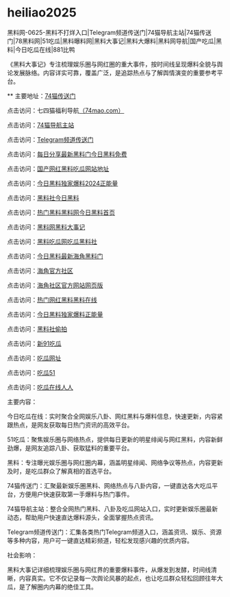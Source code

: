 # heiliao2025
黑料网-0625-黑料不打烊入口|Telegram频道传送门|74猫导航主站|74猫传送门|78黑料网|51吃瓜|黑料曝料网|黑料大事记|黑料大爆料|黑料网导航|国产吃瓜|黑料|今日吃瓜在线|881比鸭

《黑料大事记》专注梳理娱乐圈与网红圈的重大事件，按时间线呈现爆料全貌与舆论发展脉络。内容详实可靠，覆盖广泛，是追踪热点与了解舆情演变的重要参考平台。

** 主要地址：<a href="https://74mao.com/">74猫传送门</a>

点击访问：七四猫福利导航<a href="https://74mao.com/">（74mao.com）</a>

点击访问：<a href="https://74mao.com/">74猫导航主站</a>

点击访问：<a href="https://74mao.com/">Telegram频道传送门</a>

点击访问：<a href="https://hl95.pages.dev/">每日分享最新黑料门今日黑料免费</a>

点击访问：<a href="https://hl94.pages.dev/">国产网红黑料吃瓜网站地址</a>

点击访问：<a href="https://hl96.pages.dev/">今日黑料独家爆料2024正能量</a>

点击访问：<a href="https://hl97.pages.dev/">黑料社今日黑料</a>

点击访问：<a href="https://hl99.pages.dev/">热门黑料黑料网今日黑料首页</a>

点击访问：<a href="https://hl98.pages.dev/">黑料网黑料大事记</a>

点击访问：<a href="https://hl102.pages.dev/">黑料吃瓜网吃瓜黑料社</a>

点击访问：<a href="https://hl104.pages.dev/">今日黑料最新海角黑料门</a>

点击访问：<a href="https://hj-01.pages.dev/">海角官方社区</a>

点击访问：<a href="https://hj-02.pages.dev/">海角社区官方网站网页版</a>

点击访问：<a href="https://hl88.pages.dev/">热门网红黑料黑料在线</a>

点击访问：<a href="https://hl87.pages.dev/">今日黑料独家爆料正能量</a>

点击访问：<a href="https://hl85.pages.dev/">黑料社偷拍</a>

点击访问：<a href="https://cg3-05.pages.dev/">新91吃瓜</a>

点击访问：<a href="https://cg2-05.pages.dev/">吃瓜网址</a>

点击访问：<a href="https://cg1-05.pages.dev/">吃瓜51</a>

点击访问：<a href="https://cg10-04.pages.dev/">吃瓜在线人人</a>

主要内容：

今日吃瓜在线：实时聚合全网娱乐八卦、网红黑料与爆料信息，快速更新，内容紧跟热点，是网友获取每日热门资讯的高效平台。

51吃瓜：聚焦娱乐圈与网络热点，提供每日更新的明星绯闻与网红黑料，内容新鲜劲爆，是网友追踪八卦、获取猛料的重要平台。

黑料：专注曝光娱乐圈与网红圈内幕，涵盖明星绯闻、网络争议等热点，内容更新及时，是吃瓜群众了解真相的首选平台。

74猫传送门：汇聚最新娱乐圈黑料、网络热点与八卦内容，一键直达各大吃瓜平台，方便用户快速获取第一手爆料与热门事件。

74猫导航主站：整合全网热门黑料、八卦及吃瓜网站入口，实时更新娱乐圈最新动态，帮助用户快速直达爆料源头，全面掌握热点资讯。

Telegram频道传送门：汇集各类热门Telegram频道入口，涵盖资讯、娱乐、资源等多种内容，用户可一键直达精彩频道，轻松发现感兴趣的优质内容。

社会影响：

黑料大事记详细梳理娱乐圈与网红界的重要爆料事件，从爆发到发酵，时间线清晰，内容真实。它不仅记录每一次舆论风暴的起点，也让吃瓜群众轻松回顾往年大瓜，是了解圈内内幕的绝佳工具。

<span style="display:none;">[Canonical link](）</span>
